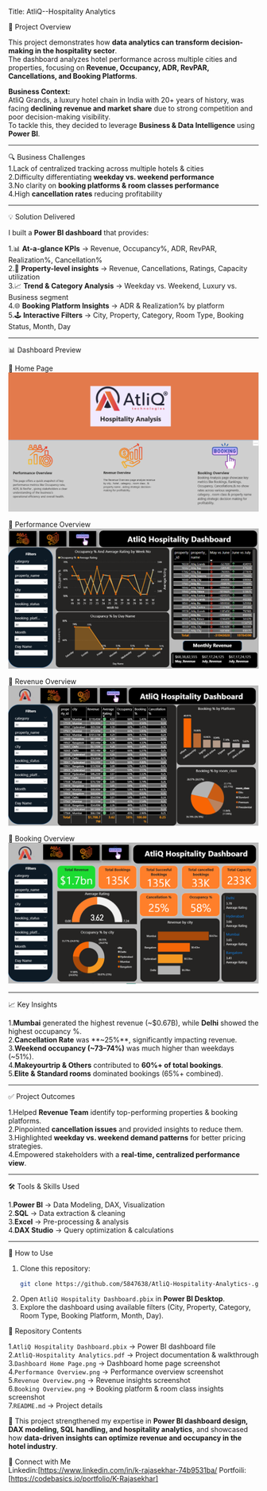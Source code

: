 Title: AtliQ--Hospitality Analytics 

📌 Project Overview  

This project demonstrates how **data analytics can transform decision-making in the hospitality sector**.  
The dashboard analyzes hotel performance across multiple cities and properties, focusing on **Revenue, Occupancy, ADR, RevPAR, Cancellations, and Booking Platforms**.  

**Business Context:**  
AtliQ Grands, a luxury hotel chain in India with 20+ years of history, was facing **declining revenue and market share** due to strong competition and poor decision-making visibility.  
To tackle this, they decided to leverage **Business & Data Intelligence** using **Power BI**.  

---

🔍 Business Challenges  
1.Lack of centralized tracking across multiple hotels & cities  
2.Difficulty differentiating **weekday vs. weekend performance**  
3.No clarity on **booking platforms & room classes performance**  
4.High **cancellation rates** reducing profitability  

---

💡 Solution Delivered  

I built a **Power BI dashboard** that provides:  

1.📊 **At-a-glance KPIs** → Revenue, Occupancy%, ADR, RevPAR, Realization%, Cancellation%  
2.🏨 **Property-level insights** → Revenue, Cancellations, Ratings, Capacity utilization  
3.📈 **Trend & Category Analysis** → Weekday vs. Weekend, Luxury vs. Business segment  
4.🌐 **Booking Platform Insights** → ADR & Realization% by platform  
5.🕹️ **Interactive Filters** → City, Property, Category, Room Type, Booking Status, Month, Day  

---

📊 Dashboard Preview  

🔹 Home Page  
![Home](Dashboard%20Home%20Page.png)  

🔹 Performance Overview  
![Performance](Performance%20Overview.png)  

🔹 Revenue Overview  
![Revenue](Revenue%20Overview.png)  

🔹 Booking Overview  
![Booking](Booking%20Overview.png)  

---

📈 Key Insights  

1.**Mumbai** generated the highest revenue (~$0.67B), while **Delhi** showed the highest occupancy %.  
2.**Cancellation Rate** was **~25%**, significantly impacting revenue.  
3.**Weekend occupancy (~73–74%)** was much higher than weekdays (~51%).  
4.**Makeyourtrip & Others** contributed to **60%+ of total bookings**.  
5.**Elite & Standard rooms** dominated bookings (65%+ combined).  

---

✅ Project Outcomes  

1.Helped **Revenue Team** identify top-performing properties & booking platforms.  
2.Pinpointed **cancellation issues** and provided insights to reduce them.  
3.Highlighted **weekday vs. weekend demand patterns** for better pricing strategies.  
4.Empowered stakeholders with a **real-time, centralized performance view**.  

---

🛠️ Tools & Skills Used  

1.**Power BI** → Data Modeling, DAX, Visualization  
2.**SQL** → Data extraction & cleaning  
3.**Excel** → Pre-processing & analysis  
4.**DAX Studio** → Query optimization & calculations  

---

🚀 How to Use  

1. Clone this repository:  
   ```bash
   git clone https://github.com/5847638/AtliQ-Hospitality-Analytics-.git
2. Open `AtliQ Hospitality Dashboard.pbix` in **Power BI Desktop**.  
3. Explore the dashboard using available filters (City, Property, Category, Room Type, Booking Platform, Month, Day).


📂 Repository Contents  

1.`AtliQ Hospitality Dashboard.pbix` → Power BI dashboard file  
2.`AtliQ-Hospitality Analytics.pdf` → Project documentation & walkthrough  
3.`Dashboard Home Page.png` → Dashboard home page screenshot  
4.`Performance Overview.png` → Performance overview screenshot  
5.`Revenue Overview.png` → Revenue insights screenshot  
6.`Booking Overview.png` → Booking platform & room class insights screenshot  
7.`README.md` → Project details  




🙌 This project strengthened my expertise in **Power BI dashboard design, DAX modeling, SQL handling, and hospitality analytics**, and showcased how **data-driven insights can optimize revenue and occupancy in the hotel industry**.  

🔗 Connect with Me  
Linkedin:[https://www.linkedin.com/in/k-rajasekhar-74b9531ba/
Portfoili:[https://codebasics.io/portfolio/K-Rajasekhar]


